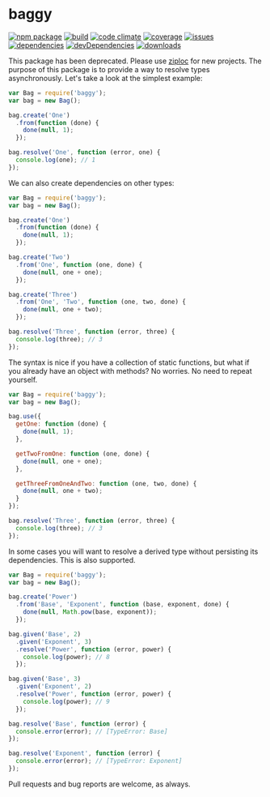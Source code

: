 # baggy
[![npm package](https://badge.fury.io/js/baggy.svg)](http://badge.fury.io/js/baggy)
[![build](https://travis-ci.org/bakerface/baggy.svg?branch=master)](https://travis-ci.org/bakerface/baggy)
[![code climate](https://codeclimate.com/github/bakerface/baggy/badges/gpa.svg)](https://codeclimate.com/github/bakerface/baggy)
[![coverage](https://codeclimate.com/github/bakerface/baggy/badges/coverage.svg)](https://codeclimate.com/github/bakerface/baggy/coverage)
[![issues](https://img.shields.io/github/issues/bakerface/baggy.svg)](https://github.com/bakerface/baggy/issues)
[![dependencies](https://david-dm.org/bakerface/baggy.svg)](https://david-dm.org/bakerface/baggy)
[![devDependencies](https://david-dm.org/bakerface/baggy/dev-status.svg)](https://david-dm.org/bakerface/baggy#info=devDependencies)
[![downloads](http://img.shields.io/npm/dm/baggy.svg)](https://www.npmjs.com/package/baggy)

This package has been deprecated. Please use
[ziploc](https://github.com/bakerface/ziploc) for new projects. The purpose of
this package is to provide a way to resolve types asynchronously.  Let's take a
look at the simplest example:

``` javascript
var Bag = require('baggy');
var bag = new Bag();

bag.create('One')
  .from(function (done) {
    done(null, 1);
  });

bag.resolve('One', function (error, one) {
  console.log(one); // 1
});
```

We can also create dependencies on other types:

``` javascript
var Bag = require('baggy');
var bag = new Bag();

bag.create('One')
  .from(function (done) {
    done(null, 1);
  });

bag.create('Two')
  .from('One', function (one, done) {
    done(null, one + one);
  });

bag.create('Three')
  .from('One', 'Two', function (one, two, done) {
    done(null, one + two);
  });

bag.resolve('Three', function (error, three) {
  console.log(three); // 3
});
```

The syntax is nice if you have a collection of static functions, but what if you
already have an object with methods? No worries. No need to repeat yourself.

``` javascript
var Bag = require('baggy');
var bag = new Bag();

bag.use({
  getOne: function (done) {
    done(null, 1);
  },

  getTwoFromOne: function (one, done) {
    done(null, one + one);
  },

  getThreeFromOneAndTwo: function (one, two, done) {
    done(null, one + two);
  }
});

bag.resolve('Three', function (error, three) {
  console.log(three); // 3
});
```

In some cases you will want to resolve a derived type without persisting its
dependencies. This is also supported.

``` javascript
var Bag = require('baggy');
var bag = new Bag();

bag.create('Power')
  .from('Base', 'Exponent', function (base, exponent, done) {
    done(null, Math.pow(base, exponent));
  });

bag.given('Base', 2)
  .given('Exponent', 3)
  .resolve('Power', function (error, power) {
    console.log(power); // 8
  });

bag.given('Base', 3)
  .given('Exponent', 2)
  .resolve('Power', function (error, power) {
    console.log(power); // 9
  });

bag.resolve('Base', function (error) {
  console.error(error); // [TypeError: Base]
});

bag.resolve('Exponent', function (error) {
  console.error(error); // [TypeError: Exponent]
});
```

Pull requests and bug reports are welcome, as always.
